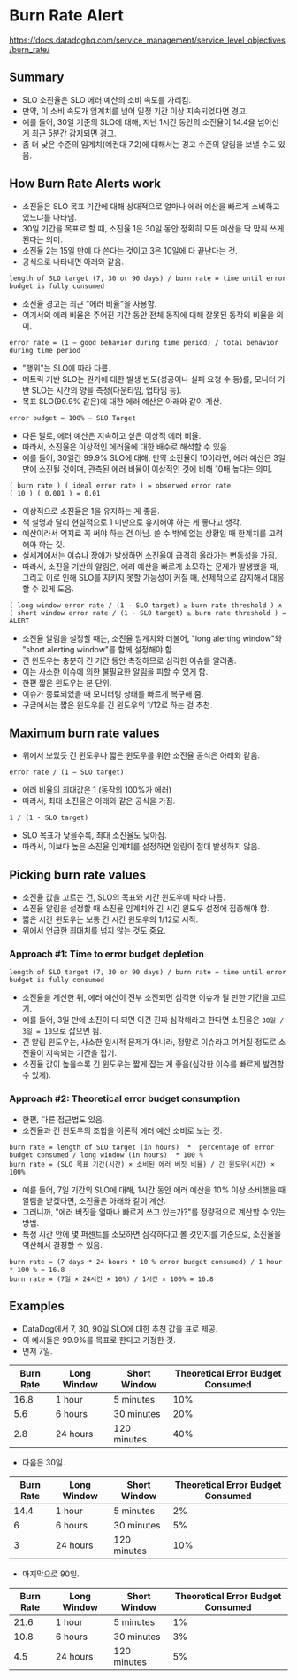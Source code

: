 
# Burn Rate Alert

https://docs.datadoghq.com/service_management/service_level_objectives/burn_rate/

## Summary

- SLO 소진율은 SLO 에러 예산의 소비 속도를 가리킴.
- 만약, 이 소비 속도가 임계치를 넘어 일정 기간 이상 지속되었다면 경고.
- 예를 들어, 30일 기준의 SLO에 대해, 지난 1시간 동안의 소진율이 14.4을 넘어선 게 최근 5분간 감지되면 경고.
- 좀 더 낮은 수준의 임계치(예컨대 7.2)에 대해서는 경고 수준의 알림을 보낼 수도 있음.

## How Burn Rate Alerts work

- 소진율은 SLO 목표 기간에 대해 상대적으로 얼마나 에러 예산을 빠르게 소비하고 있느냐를 나타냄.
- 30일 기간을 목표로 할 때, 소진율 1은 30일 동안 정확히 모든 예산을 딱 맞춰 쓰게 된다는 의미.
- 소진율 2는 15일 만에 다 쓴다는 것이고 3은 10일에 다 끝난다는 것.
- 공식으로 나타내면 아래와 같음.

```
length of SLO target (7, 30 or 90 days) / burn rate = time until error budget is fully consumed
```

- 소진율 경고는 최근 "에러 비율"을 사용함.
- 여기서의 에러 비율은 주어진 기간 동안 전체 동작에 대해 잘못된 동작의 비율을 의미.

```
error rate = (1 − good behavior during time period) / total behavior during time period
```

- "행위"는 SLO에 따라 다름.
- 메트릭 기반 SLO는 뭔가에 대한 발생 빈도(성공이나 실패 요청 수 등)를, 모니터 기반 SLO는 시간의 양을 측정(다운타임, 업타임 등).
- 목표 SLO(99.9% 같은)에 대한 에러 예산은 아래와 같이 계산.

```
error budget = 100% − SLO Target
```

- 다른 말로, 에러 예산은 지속하고 싶은 이상적 에러 비율.
- 따라서, 소진율은 이상적인 에러율에 대한 배수로 해석할 수 있음.
- 예를 들어, 30일간 99.9% SLO에 대해, 만약 소진율이 10이라면, 에러 예산은 3일만에 소진될 것이며, 관측된 에러 비율이 이상적인 것에 비해 10배 높다는 의미.

```
( burn rate ) ( ideal error rate ) = observed error rate
( 10 ) ( 0.001 ) = 0.01
```

- 이상적으로 소진율은 1을 유지하는 게 좋음.
- 책 설명과 달리 현실적으로 1 미만으로 유지해야 하는 게 좋다고 생각.
- 예산이라서 억지로 꼭 써야 하는 건 아님. 쓸 수 밖에 없는 상황일 때 한계치를 고려해야 하는 것.
- 실세계에서는 이슈나 장애가 발생하면 소진율이 급격히 올라가는 변동성을 가짐.
- 따라서, 소진율 기반의 알림은, 에러 예산을 빠르게 소모하는 문제가 발생했을 때, 그리고 이로 인해 SLO를 지키지 못할 가능성이 커질 때, 선제적으로 감지해서 대응할 수 있게 도움.

```
( long window error rate / (1 - SLO target) ≥ burn rate threshold ) ∧ ( short window error rate / (1 - SLO target) ≥ burn rate threshold ) = ALERT
```

- 소진율 알림을 설정할 때는, 소진율 임계치와 더불어, "long alerting window"와 "short alerting window"를 함께 설정해야 함.
- 긴 윈도우는 충분히 긴 기간 동안 측정하므로 심각한 이슈를 알려줌.
- 이는 사소한 이슈에 의한 불필요한 알림을 피할 수 있게 함.
- 한편 짧은 윈도우는 분 단위.
- 이슈가 종료되었을 때 모니터링 상태를 빠르게 복구해 줌.
- 구글에서는 짧은 윈도우를 긴 윈도우의 1/12로 하는 걸 추천.

## Maximum burn rate values

- 위에서 보았듯 긴 윈도우나 짧은 윈도우를 위한 소진율 공식은 아래와 같음.

```
error rate / (1 − SLO target)
```

- 에러 비율의 최대값은 1 (동작의 100%가 에러)
- 따라서, 최대 소진율은 아래와 같은 공식을 가짐.

```
1 / (1 - SLO target)
```

- SLO 목표가 낮을수록, 최대 소진율도 낮아짐.
- 따라서, 이보다 높은 소진율 임계치를 설정하면 알림이 절대 발생하지 않음.

## Picking burn rate values

- 소진율 값을 고르는 건, SLO의 목표와 시간 윈도우에 따라 다름.
- 소진율 알림을 설정할 때 소진율 임계치와 긴 시간 윈도우 설정에 집중해야 함.
- 짧은 시간 윈도우는 보통 긴 시간 윈도우의 1/12로 시작.
- 위에서 언급한 최대치를 넘지 않는 것도 중요.

### Approach #1: Time to error budget depletion

```
length of SLO target (7, 30 or 90 days) / burn rate = time until error budget is fully consumed
```

- 소진율을 계산한 뒤, 에러 예산이 전부 소진되면 심각한 이슈가 될 만한 기간을 고르기.
- 예를 들어, 3일 만에 소진이 다 되면 이건 진짜 심각해라고 한다면 소진율은 `30일 / 3일 = 10`으로 잡으면 됨.
- 긴 알림 윈도우는, 사소한 일시적 문제가 아니라, 정말로 이슈라고 여겨질 정도로 소진율이 지속되는 기간을 잡기.
- 소진율 값이 높을수록 긴 윈도우는 짧게 잡는 게 좋음(심각한 이슈를 빠르게 발견할 수 있게).

### Approach #2: Theoretical error budget consumption

- 한편, 다른 접근법도 있음.
- 소진율과 긴 윈도우의 조합을 이론적 에러 예산 소비로 보는 것.

```
burn rate = length of SLO target (in hours)  *  percentage of error budget consumed / long window (in hours)  * 100 %
burn rate = (SLO 목표 기간(시간) × 소비된 에러 버짓 비율) / 긴 윈도우(시간) × 100%
```

- 예를 들어, 7일 기간의 SLO에 대해, 1시간 동안 에러 예산을 10% 이상 소비했을 때 알림을 받겠다면, 소진율은 아래와 같이 계산.
- 그러니까, "에러 버짓을 얼마나 빠르게 쓰고 있는가?"를 정량적으로 계산할 수 있는 방법.
- 특정 시간 안에 몇 퍼센트를 소모하면 심각하다고 볼 것인지를 기준으로, 소진율을 역산해서 결정할 수 있음.

```
burn rate = (7 days * 24 hours * 10 % error budget consumed) / 1 hour * 100 % = 16.8
burn rate = (7일 × 24시간 × 10%) / 1시간 × 100% = 16.8
```

## Examples

- DataDog에서 7, 30, 90일 SLO에 대한 추천 값을 표로 제공.
- 이 예시들은 99.9%를 목표로 한다고 가정한 것.
- 먼저 7일.

| Burn Rate | Long Window | Short Window | Theoretical Error Budget Consumed |
|-----------|-------------|---------------|-----------------------------------|
| 16.8      | 1 hour      | 5 minutes     | 10%                               |
| 5.6       | 6 hours     | 30 minutes    | 20%                               |
| 2.8       | 24 hours    | 120 minutes   | 40%                               |

- 다음은 30일.

| Burn Rate | Long Window | Short Window | Theoretical Error Budget Consumed |
|-----------|-------------|---------------|-----------------------------------|
| 14.4      | 1 hour      | 5 minutes     | 2%                                |
| 6         | 6 hours     | 30 minutes    | 5%                                |
| 3         | 24 hours    | 120 minutes   | 10%                               |

- 마지막으로 90일.

| Burn Rate | Long Window | Short Window | Theoretical Error Budget Consumed |
|-----------|-------------|---------------|-----------------------------------|
| 21.6      | 1 hour      | 5 minutes     | 1%                                |
| 10.8      | 6 hours     | 30 minutes    | 3%                                |
| 4.5       | 24 hours    | 120 minutes   | 5%                                |
